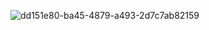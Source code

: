 ![dd151e80-ba45-4879-a493-2d7c7ab82159](https://github.com/NurlanRahimli/Etrade-Front/assets/107476888/ed56992a-6965-4fa5-a36a-71a7cf20adeb)
